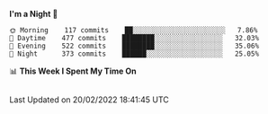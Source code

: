 <!--START_SECTION:waka-->
**I'm a Night 🦉** 

```text
🌞 Morning    117 commits    ██░░░░░░░░░░░░░░░░░░░░░░░   7.86% 
🌆 Daytime    477 commits    ████████░░░░░░░░░░░░░░░░░   32.03% 
🌃 Evening    522 commits    ████████░░░░░░░░░░░░░░░░░   35.06% 
🌙 Night      373 commits    ██████░░░░░░░░░░░░░░░░░░░   25.05%

```


📊 **This Week I Spent My Time On** 

```text
```


 Last Updated on 20/02/2022 18:41:45 UTC
<!--END_SECTION:waka-->
